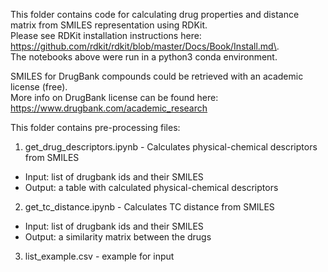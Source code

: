 This folder contains code for calculating drug properties and distance matrix from SMILES representation using RDKit.    
Please see RDKit installation instructions here: https://github.com/rdkit/rdkit/blob/master/Docs/Book/Install.md\.    
The notebooks above were run in a python3 conda environment.  

SMILES for DrugBank compounds could be retrieved with an academic license (free).  
More info on DrugBank license can be found here: https://www.drugbank.com/academic_research  

This folder contains pre-processing files:  
1. get_drug_descriptors.ipynb - Calculates physical-chemical descriptors from SMILES  
- Input: list of drugbank ids and their SMILES  
- Output: a table with calculated physical-chemical descriptors  
2. get_tc_distance.ipynb - Calculates TC distance from SMILES  
- Input: list of drugbank ids and their SMILES  
- Output: a similarity matrix between the drugs   
3. list_example.csv - example for input  
